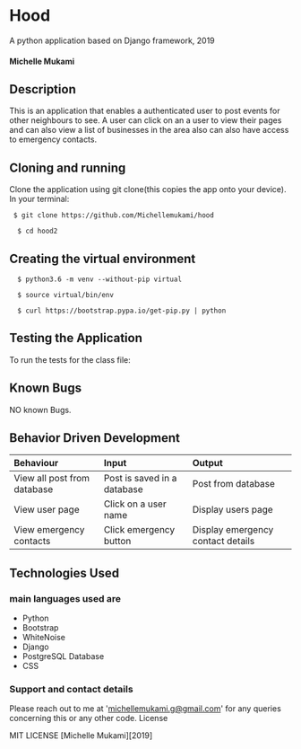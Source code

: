 # Hood 
A python application based on Django framework, 2019
#### Michelle Mukami
## Description

This is an application that enables a authenticated user to post events for other neighbours to see. A user can click on an a user to view their pages and can also view a list of businesses in the area also can also have access to emergency contacts.
## Cloning and running
Clone the application using git clone(this copies the app onto your device). In your terminal:

  ```  $ git clone https://github.com/Michellemukami/hood ```
  
  ```  $ cd hood2```

## Creating the virtual environment

  ```  $ python3.6 -m venv --without-pip virtual```
  
  ```  $ source virtual/bin/env```
  
  ```  $ curl https://bootstrap.pypa.io/get-pip.py | python```



## Testing the Application
To run the tests for the class file:

## Known Bugs

NO known Bugs.

## Behavior Driven Development

| Behaviour    | Input     | Output|
| :------------- | :------------- |:---------|
|   View all post from database    |    Post is saved in a database | Post from database|
|View user page|Click on a user name|Display users page|
|View emergency contacts |Click emergency button |Display emergency contact  details|


## Technologies Used
### main languages used are

* Python
* Bootstrap
* WhiteNoise
* Django
* PostgreSQL Database
* CSS

### Support and contact details

Please reach out to me at 'michellemukami.g@gmail.com' for any queries concerning this or any other code.
License

MIT LICENSE [Michelle Mukami][2019]